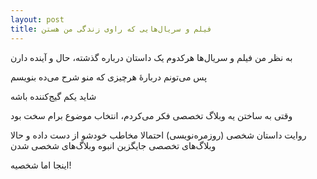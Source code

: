 ```yaml
---
layout: post
title: فیلم و سریال‌هایی که راوی زندگی من هستن
---
```


به نظر من فیلم و سریال‌ها هرکدوم یک داستان درباره گذشته، حال و آینده دارن

پس می‌تونم دربارهٔ هرچیزی که منو شرح می‌ده بنویسم

شاید یکم گیج‌کننده باشه

وقتی به ساختن یه وبلاگ تخصصی فکر می‌کردم، انتخاب موضوع برام سخت بود

روایت داستان شخصی (روزمره‌نویسی) احتمالا مخاطب خودشو از دست داده و حالا وبلاگ‌های تخصصی جایگزین انبوه وبلاگ‌های شخصی شدن

اینجا اما شخصیه!
